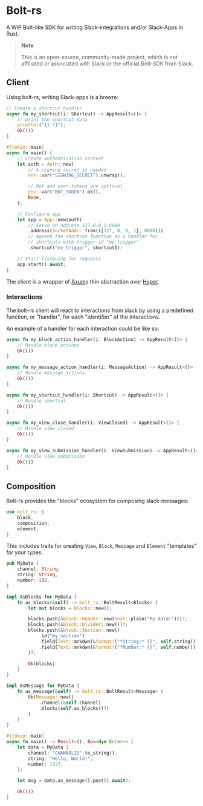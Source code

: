 # Bolt-rs

A WIP Bolt-like SDK for writing Slack-integrations and/or Slack-Apps in Rust.

> **Note**
>
>This is an open-source, community-made project, which is not affiliated or associated with Slack or the official Bolt-SDK from Slack.

## Client
Using bolt-rs, writing Slack-apps is a breeze:
```rust
// Create a shortcut handler
async fn my_shortcut(i: Shortcut) -> AppResult<()> {
    // print the shortcut-data
    println!("{i:?}");
    Ok(())
}

#[tokio::main]
async fn main() {
    // Create authentication context
    let auth = Auth::new(
        // A signing secret is needed
        env::var("SIGNING_SECRET").unwrap(), 

        // Bot and user-tokens are optional
        env::var("BOT_TOKEN").ok(), 
        None,
    );

    // Configure app
    let app = App::new(auth)
        // Serve on address 127.0.0.1:8080
        .address(SocketAddr::from(([127, 0, 0, 1], 8080)))
        // Append the shortcut function as a handler for 
        // shortcuts with trigger-id "my_trigger"
        .shortcut("my_trigger", shortcut1);

    // Start listening for requests
    app.start().await;
}
```

The client is a wrapper of [Axum](https://github.com/tokio-rs/axum)s thin abstraction over [Hyper](https://github.com/hyperium/hyper).

### Interactions
The bolt-rs client will react to interactions from slack by using a predefined function, or "handler", for each "identifier" of the interactions.

An example of a handler for each interaction could be like so:
```rust 
async fn my_block_action_handler(i: BlockAction) -> AppResult<()> {
    // Handle block_actions
    Ok(())
}

async fn my_message_action_handler(i: MessageAction) -> AppResult<()> {
    // Handle message_actions
    Ok(())
}

async fn my_shortcut_handler(i: Shortcut) -> AppResult<()> {
    // Handle shortcut
    Ok(())
}

async fn my_view_close_handler(i: ViewClosed) -> AppResult<()> {
    // Handle view_closed
    Ok(())
}

async fn my_view_submission_handler(i: ViewSubmission) -> AppResult<()> {
    // Handle view_submission
    Ok(())
}
```



## Composition
Bolt-rs provides the "blocks" ecosystem for composing slack-messages:
```rust
use bolt_rs::{
    block, 
    composition,
    element,
}
```


This includes traits for creating `View`, `Block`, `Message` and `Element` "templates" for your types.
```rust
pub MyData {
    channel: String,
    string: String,
    number: i32,
}

impl AsBlocks for MyData {
    fn as_blocks(&self) -> bolt_rs::BoltResult<Blocks> {
        let mut blocks = Blocks::new();

        blocks.push(&block::Header::new(Text::plain("My data!")))?;
        blocks.push(&block::Divider::new())?;
        blocks.push(&block::Section::new()
            .id("my_section")
            .field(Text::mrkdwn(&format!("*String:* {}", self.string)))
            .field(Text::mrkdwn(&format!("*Number:* {}", self.number)))
        )?;

        Ok(blocks)
    }
}

impl AsMessage for MyData {
    fn as_message(&self) -> bolt_rs::BoltResult<Message> {
        Ok(Message::new()
            .channel(&self.channel)
            .blocks(self.as_blocks()?)
        )
    }
}

#[tokio::main]
async fn main() -> Result<(), Box<dyn Error>> {
    let data = MyData {
        channel: "CHANNELID".to_string(),
        string: "Hello, World!",
        number: 1337,
    };

    let msg = data.as_message().post().await?;

    Ok(())
}
```
